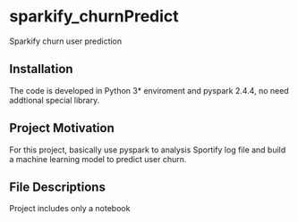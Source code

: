 # sparkify_churnPredict
Sparkify churn user prediction

## Installation <a name="installation"></a>

The code is developed in Python 3* enviroment and pyspark 2.4.4, no need addtional special library. 


## Project Motivation<a name="motivation"></a>

For this project, basically use pyspark to analysis Sportify log file and build a machine learning model to predict user churn. 


## File Descriptions <a name="files"></a>

Project includes only a notebook

